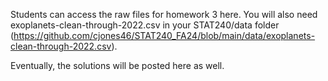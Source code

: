 Students can access the raw files for homework 3 here. You will also need exoplanets-clean-through-2022.csv in your STAT240/data folder (https://github.com/cjones46/STAT240_FA24/blob/main/data/exoplanets-clean-through-2022.csv).

Eventually, the solutions will be posted here as well.
